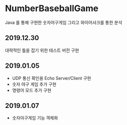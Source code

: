 # NumberBaseballGame
Java 를 통해 구현한 숫자야구게임 그리고 와이어샤크를 통한 분석

## 2019.12.30
대략적인 틀을 잡기 위한 테스트 버전 구현

## 2019.01.05
+ UDP 통신 확인용 Echo Server/Client 구현
+ 숫자 야구 게임 추가 구현
+ 명령어 모드 추가 구현

## 2019.01.07
+ 숫자야구게임 기능 객체화
